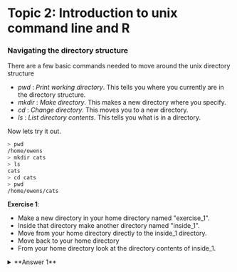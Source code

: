 # Topic 2: Introduction to unix command line and R

### Navigating the directory structure
There are a few basic commands needed to move around the unix directory structure
* *pwd* : _Print working directory_. This tells you where you currently are in the directory structure.
* *mkdir* : _Make directory_. This makes a new directory where you specify.
* *cd* : _Change directory_. This moves you to a new directory.
* *ls* : _List directory contents_. This tells you what is in a directory.

Now lets try it out.
```bash
> pwd
/home/owens
> mkdir cats
> ls
cats
> cd cats
> pwd
/home/owens/cats
```
**Exercise 1**: 
* Make a new directory in your home directory named "exercise_1". 
* Inside that directory make another directory named "inside_1". 
* Move from your home directory directly to the inside_1 directory.
* Move back to your home directory
* From your home directory look at the directory contents of inside_1.


<details> 
  <summary>**Answer 1**  </summary>
   ```bash
    > mkdir exercise_1
    > mkdir exercise_1/inside_1
    > cd exercise_1/inside_1
    ```
</details>




